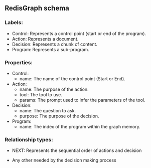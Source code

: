 ## RedisGraph schema
### Labels:
- Control: Represents a control point (start or end of the program).
- Action: Represents a document.
- Decision: Represents a chunk of content.
- Program: Represents a sub-program.

### Properties:
- Control:
  - name: The name of the control point (Start or End).
- Action:
  - name: The purpose of the action.
  - tool: The tool to use.
  - params: The prompt used to infer the parameters of the tool.
- Decision:
  - name: The question to ask.
  - purpose: The purpose of the decision.
- Program:
  - name: The index of the program within the graph memory.

### Relationship types:
- NEXT: Represents the sequential order of actions and decision
+ Any other needed by the decision making process
